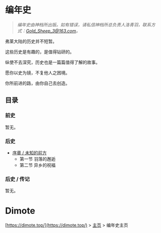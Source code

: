 # 编年史

> *编年史由神档所出版。如有错误，请私信神档所总负责人洛青羽，联系方式：Gold_Sheep_3@163.com。*

 弗莱大陆的历史并不短暂。

这些历史是有趣的，是值得钻研的。

纵使不去深究，历史也是一篇篇值得了解的故事。

愿你以史为镜，不复他人之困境。

你所前进的路，由你自己去创造。

## 目录

### 前史

暂无。

### 后史

- [序章 / 未知的前方](hs/xuzhang.md)
    - 第一节 羽落的邂逅
    - 第二节 异乡的祝福

### 后史 / 传记

暂无。

# Dimote

[https://dimote.top/](https://dimote.top/) > [主页](../../index.md) > 编年史主页
